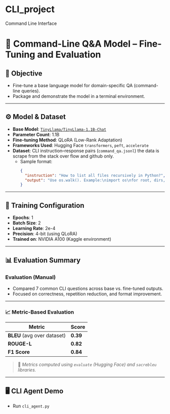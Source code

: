 # CLI_project
Command Line Interface
# 🧠 Command-Line Q&A Model – Fine-Tuning and Evaluation

## 📌 Objective

- Fine-tune a base language model for domain-specific QA (command-line queries).
- Package and demonstrate the model in a terminal environment.

---

## ⚙️ Model & Dataset

- **Base Model**: [`TinyLlama/TinyLlama-1.1B-Chat`](https://huggingface.co/TinyLlama/TinyLlama-1.1B-Chat)
- **Parameter Count**: 1.1B
- **Fine-tuning Method**: QLoRA (Low-Rank Adaptation)
- **Frameworks Used**: Hugging Face `transformers`, `peft`, `accelerate`
- **Dataset**: CLI instruction–response pairs (`command_qa.jsonl`)
    the data is scrape from the stack over flow and github only.
  - Sample format:
    ```json
    {
      "instruction": "How to list all files recursively in Python?",
      "output": "Use os.walk(). Example:\nimport os\nfor root, dirs, files in os.walk('.'):\n  for file in files:\n    print(os.path.join(root, file))"
    }
    ```

---

## 🔧 Training Configuration

- **Epochs**: 1
- **Batch Size**: 2
- **Learning Rate**: 2e-4
- **Precision**: 4-bit (using QLoRA)
- **Trained on**: NVIDIA A100 (Kaggle environment)

---

## 📊 Evaluation Summary

### Evaluation (Manual)
- Compared 7 common CLI questions across base vs. fine-tuned outputs.
- Focused on correctness, repetition reduction, and format improvement.


---

### 📈 Metric-Based Evaluation

| Metric | Score |
|--------|-------|
| **BLEU** (avg over dataset) | **0.39** |
| **ROUGE-L** | **0.82** |
| **F1 Score** | **0.84** |

> 📌 *Metrics computed using `evaluate` (Hugging Face) and `sacrebleu` libraries.*

---

## 🖥️ CLI Agent Demo

- Run `cli_agent.py`
